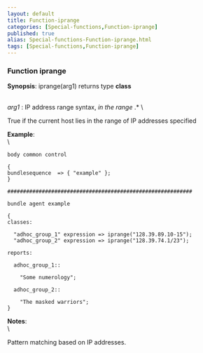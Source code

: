 ```yaml
---
layout: default
title: Function-iprange
categories: [Special-functions,Function-iprange]
published: true
alias: Special-functions-Function-iprange.html
tags: [Special-functions,Function-iprange]
---
```


### Function iprange

**Synopsis**: iprange(arg1) returns type **class**

\
 *arg1* : IP address range syntax, *in the range* .\* \

True if the current host lies in the range of IP addresses specified

**Example**:\
 \

~~~~ {.verbatim}
body common control

{
bundlesequence  => { "example" };
}

###########################################################

bundle agent example

{     
classes:

  "adhoc_group_1" expression => iprange("128.39.89.10-15");
  "adhoc_group_2" expression => iprange("128.39.74.1/23");

reports:

  adhoc_group_1::

    "Some numerology";

  adhoc_group_2::

    "The masked warriors";
}
~~~~

**Notes**:\
 \

Pattern matching based on IP addresses.
